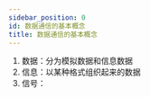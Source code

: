 ```yaml
---
sidebar_position: 0
id: 数据通信的基本概念
title: 数据通信的基本概念
---
```


1. 数据：分为模拟数据和信息数据
2. 信息：以某种格式组织起来的数据
3. 信号：